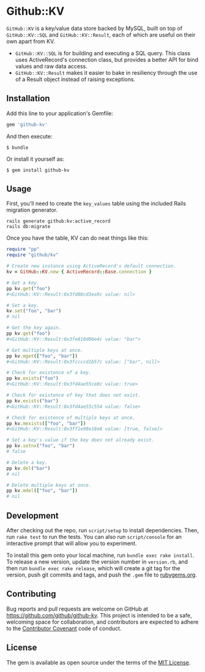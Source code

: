 # Github::KV

`GitHub::KV` is a key/value data store backed by MySQL, built on top of `GitHub::KV::SQL` and `GitHub::KV::Result`, each of which are useful on their own apart from KV.

* `GitHub::KV::SQL` is for building and executing a SQL query. This class uses ActiveRecord's connection class, but provides a better API for bind values and raw data access.
* `GitHub::KV::Result` makes it easier to bake in resiliency through the use of a Result object instead of raising exceptions.

## Installation

Add this line to your application's Gemfile:

```ruby
gem 'github-kv'
```

And then execute:

    $ bundle

Or install it yourself as:

    $ gem install github-kv

## Usage

First, you'll need to create the `key_values` table using the included Rails migration generator.

```
rails generate github:kv:active_record
rails db:migrate
```

Once you have the table, KV can do neat things like this:

```ruby
require "pp"
require "github/kv"

# Create new instance using ActiveRecord's default connection.
kv = GitHub::KV.new { ActiveRecord::Base.connection }

# Get a key.
pp kv.get("foo")
#<GitHub::KV::Result:0x3fd88cd3ea9c value: nil>

# Set a key.
kv.set("foo", "bar")
# nil

# Get the key again.
pp kv.get("foo")
#<GitHub::KV::Result:0x3fe810d06e4c value: "bar">

# Get multiple keys at once.
pp kv.mget(["foo", "bar"])
#<GitHub::KV::Result:0x3fccccd1b57c value: ["bar", nil]>

# Check for existence of a key.
pp kv.exists("foo")
#<GitHub::KV::Result:0x3fd4ae55ce8c value: true>

# Check for existence of key that does not exist.
pp kv.exists("bar")
#<GitHub::KV::Result:0x3fd4ae55c554 value: false>

# Check for existence of multiple keys at once.
pp kv.mexists(["foo", "bar"])
#<GitHub::KV::Result:0x3ff1e98e18e8 value: [true, false]>

# Set a key's value if the key does not already exist.
pp kv.setnx("foo", "bar")
# false

# Delete a key.
pp kv.del("bar")
# nil

# Delete multiple keys at once.
pp kv.mdel(["foo", "bar"])
# nil
```

## Development

After checking out the repo, run `script/setup` to install dependencies. Then, run `rake test` to run the tests. You can also run `script/console` for an interactive prompt that will allow you to experiment.

To install this gem onto your local machine, run `bundle exec rake install`. To release a new version, update the version number in `version.rb`, and then run `bundle exec rake release`, which will create a git tag for the version, push git commits and tags, and push the `.gem` file to [rubygems.org](https://rubygems.org).

## Contributing

Bug reports and pull requests are welcome on GitHub at https://github.com/github/github-kv. This project is intended to be a safe, welcoming space for collaboration, and contributors are expected to adhere to the [Contributor Covenant](http://contributor-covenant.org) code of conduct.


## License

The gem is available as open source under the terms of the [MIT License](http://opensource.org/licenses/MIT).
